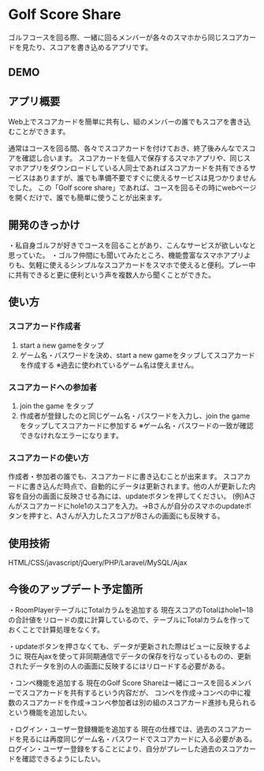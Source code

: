 # Golf Score Share
ゴルフコースを回る際、一緒に回るメンバーが各々のスマホから同じスコアカードを見たり、スコアを書き込めるアプリです。

## DEMO

## アプリ概要
Web上でスコアカードを簡単に共有し、組のメンバーの誰でもスコアを書き込むことができます。

通常はコースを回る間、各々でスコアカードを付けておき、終了後みんなでスコアを確認し合います。
スコアカードを個人で保存するスマホアプリや、同じスマホアプリをダウンロードしている人同士であればスコアカードを共有できるサービスはありますが、誰でも準備不要ですぐに使えるサービスは見つかりませんでした。
この「Golf score share」であれば、コースを回るその時にwebページを開くだけで、誰でも簡単に使うことが出来ます。

## 開発のきっかけ
・私自身ゴルフが好きでコースを回ることがあり、こんなサービスが欲しいなと思っていた。
・ゴルフ仲間にも聞いてみたところ、機能豊富なスマホアプリよりも、気軽に使えるシンプルなスコアカードをスマホで使えると便利。プレー中に共有できると更に便利という声を複数人から聞くことができた。

## 使い方
### スコアカード作成者
1. start a new gameをタップ
2. ゲーム名・パスワードを決め、start a new gameをタップしてスコアカードを作成する
※過去に使われているゲーム名は使えません。

### スコアカードへの参加者
1. join the game をタップ
2. 作成者が登録したのと同じゲーム名・パスワードを入力し、join the gameをタップしてスコアカードに参加する
※ゲーム名・パスワードの一致が確認できなけれなエラーになります。

### スコアカードの使い方
作成者・参加者の誰でも、スコアカードに書き込むことが出来ます。
スコアカードに書き込んだ時点で、自動的にデータは更新されます。他の人が更新した内容を自分の画面に反映させる為には、updateボタンを押してください。
(例)Aさんがスコアカードにhole1のスコアを入力。→Bさんが自分のスマホのupdateボタンを押すと、Aさんが入力したスコアがBさんの画面にも反映する。

## 使用技術
HTML/CSS/javascript/jQuery/PHP/Laravel/MySQL/Ajax

## 今後のアップデート予定箇所
・RoomPlayerテーブルにTotalカラムを追加する
現在スコアのTotalはhole1~18の合計値をリロードの度に計算しているので、テーブルにTotalカラムを作っておくことで計算処理をなくす。

・updateボタンを押さなくても、データが更新された際はビューに反映するように
現在Ajaxを使って非同期通信でデータの保存を行なっているものの、更新されたデータを別の人の画面に反映するにはリロードする必要がある。

・コンペ機能を追加する
現在のGolf Score Shareは一緒にコースを回るメンバーでスコアカードを共有するという内容だが、
コンペを作成→コンペの中に複数のスコアカードを作成→コンペ参加者は別の組のスコアカード進捗も見られる
という機能を追加したい。

・ログイン・ユーザー登録機能を追加する
現在の仕様では、過去のスコアカードを見るには再度同じゲーム名・パスワードでスコアカードに入る必要がある。
ログイン・ユーザー登録をすることにより、自分がプレーした過去のスコアカードを確認できるようにしたい。
